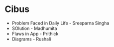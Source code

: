 # Cibus


<ul>
  <li> Problem Faced in Daily Life - Sreeparna Singha</li>
  <li> SOlution - Madhumita </li>
  <li> Flaws in App - Prithick </li>
  <li> Diagrams - Rushali </li>
</ul>
